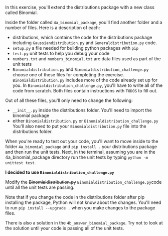 In this exercise, you'll extend the distributions package with a new class called Binomial.

Inside the folder called `4a_binomial_package`, you'll find another folder and a number of files. Here is a description of each:

- distributions, which contains the code for the distributions package including `Gaussiandistribution.py` and `Generaldistribution.py` code.
- `setup.py` a file needed for building python packages with `pip`
- `test.py` unit tests to help you debug your code
- `numbers.txt` and `numbers_binomial.txt` are data files used as part of the unit tests
- `Binomialdistribution.py` and `Binomialdistribution_challenge.py` choose one of these files for completing the exercise. `Binomialdistribution.py` includes more of the code already set up for you. In `Binomialdistribution_challenge.py`, you'll have to write all of the code from scratch. Both files contain instructions with `TODOS` to fill out.

Out of all these files, you'll only need to change the following:
- `__init__.py` inside the distributions folder. You'll need to import the binomial package
- either `Binomialdistribution.py` or `Binomialdistribution_challenge.py` You'll also need to put your `Binomialdistribution.py` file into the distributions folder.

When you're ready to test out your code, you'll want to move inside to the folder `4a_binomial_package` and `pip install .` your distributions package and then run the unit tests. Next, in the terminal, assuming you are in the 4a_binomial_package directory run the unit tests by typing `python -m unittest test`.

__I decided to use `Binomialdistribution_challenge.py`__

Modify the ~~Binomialdistribution.py~~ `Binomialdistribution_challenge.py`code until all the unit tests are passing.

Note that if you change the code in the distributions folder after pip installing the package, Python will not know about the changes. You'll need to run `pip install --upgrade .` when you make changes to the package files.

There is also a solution in the `4b_answer_binomial_package`. Try not to look at the solution until your code is passing all of the unit tests.

